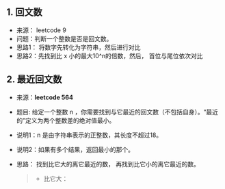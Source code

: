 
## 1. 回文数

- 来源： leetcode 9
- 问题：判断一个整数是否是回文数。
- 思路1： 将数字先转化为字符串，然后进行对比
- 思路2：先找到比 x 小的最大10^n的倍数，然后， 首位与尾位依次对比

## 2.  最近回文数

- 来源：**leetcode 564**
- 题目: 给定一个整数 n ，你需要找到与它最近的回文数（不包括自身）。“最近的”定义为两个整数差的绝对值最小。
- 说明1：n 是由字符串表示的正整数，其长度不超过18。
- 说明2：如果有多个结果，返回最小的那个。

- 思路： 找到比它大的离它最近的数， 再找到比它小的离它最近的数。
  > - 比它大： 